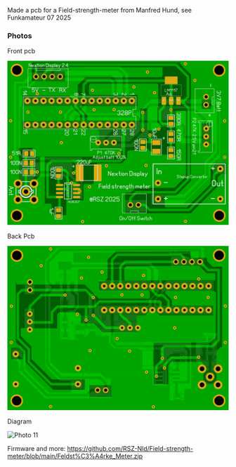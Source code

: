 Made a pcb for a Field-strength-meter from Manfred Hund, see Funkamateur 07 2025


### Photos
Front pcb

![Photo 13](https://github.com/RSZ-Nld/Field-strength-meter/blob/main/Front.JPG)

Back Pcb

![Photo 10](https://github.com/RSZ-Nld/Field-strength-meter/blob/main/Back.JPG)

Diagram

![Photo 11](https://github.com/RSZ-Nld/Field-strength-meter/blob/main/Feldst%C3%A4rke_Nextion_Schaltplan.GIF)


Firmware and more:
https://github.com/RSZ-Nld/Field-strength-meter/blob/main/Feldst%C3%A4rke_Meter.zip


